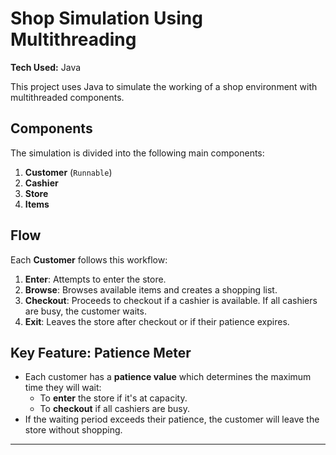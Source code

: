 # Shop Simulation Using Multithreading

**Tech Used:** Java

This project uses Java to simulate the working of a shop environment with multithreaded components.

## Components

The simulation is divided into the following main components:

1. **Customer** (`Runnable`)
2. **Cashier**
3. **Store**
4. **Items**

## Flow

Each **Customer** follows this workflow:

1. **Enter**: Attempts to enter the store.
2. **Browse**: Browses available items and creates a shopping list.
3. **Checkout**: Proceeds to checkout if a cashier is available. If all cashiers are busy, the customer waits.
4. **Exit**: Leaves the store after checkout or if their patience expires.

## Key Feature: Patience Meter

- Each customer has a **patience value** which determines the maximum time they will wait:
  - To **enter** the store if it's at capacity.
  - To **checkout** if all cashiers are busy.
- If the waiting period exceeds their patience, the customer will leave the store without shopping.

---

